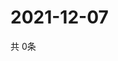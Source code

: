 # 2021-12-07
  共 0条

  <!-- BEGIN -->
  <!-- 最后更新时间Tue Dec 07 2021 11:03:23 GMT+0000 (Coordinated Universal Time) -->
  
  <!-- END -->
  
  